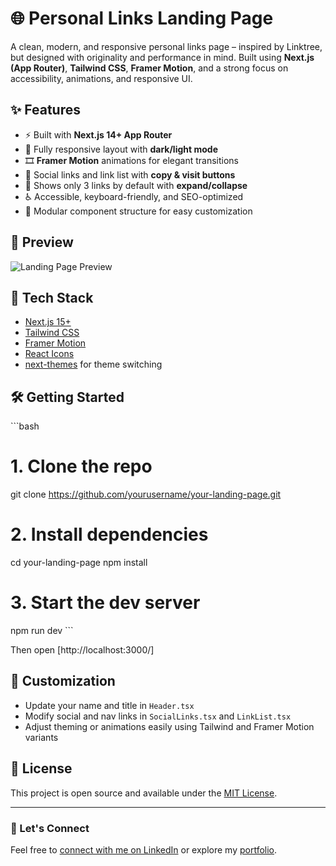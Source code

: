 
# 🌐 Personal Links Landing Page

A clean, modern, and responsive personal links page – inspired by Linktree, but designed with originality and performance in mind. Built using **Next.js (App Router)**, **Tailwind CSS**, **Framer Motion**, and a strong focus on accessibility, animations, and responsive UI.

## ✨ Features

- ⚡️ Built with **Next.js 14+ App Router**
- 🎨 Fully responsive layout with **dark/light mode**
- 🎞️ **Framer Motion** animations for elegant transitions
- 🔗 Social links and link list with **copy & visit buttons**
- 🧠 Shows only 3 links by default with **expand/collapse**
- ♿ Accessible, keyboard-friendly, and SEO-optimized
- 🧩 Modular component structure for easy customization

## 📸 Preview

![Landing Page Preview](./public/preview.png)

## 🚀 Tech Stack

- [Next.js 15+](https://nextjs.org/)
- [Tailwind CSS](https://tailwindcss.com/)
- [Framer Motion](https://www.framer.com/motion/)
- [React Icons](https://react-icons.github.io/react-icons/)
- [next-themes](https://github.com/pacocoursey/next-themes) for theme switching

## 🛠️ Getting Started

\`\`\`bash
# 1. Clone the repo
git clone https://github.com/yourusername/your-landing-page.git

# 2. Install dependencies
cd your-landing-page
npm install

# 3. Start the dev server
npm run dev
\`\`\`

Then open [http://localhost:3000/]

## 🔧 Customization

- Update your name and title in `Header.tsx`
- Modify social and nav links in `SocialLinks.tsx` and `LinkList.tsx`
- Adjust theming or animations easily using Tailwind and Framer Motion variants

## 🧠 License

This project is open source and available under the [MIT License](LICENSE).

---

### 👋 Let's Connect

Feel free to [connect with me on LinkedIn](https://www.linkedin.com/in/adnan-hamisi/) or explore my [portfolio](https://ahamisi.me).
